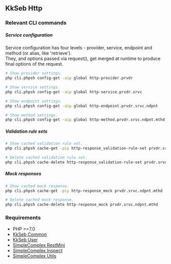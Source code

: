 ## KkSeb Http ##

### Relevant CLI commands ###


##### Service configuration #####

Service configuration has four levels - provider, service, endpoint and method (or alias, like 'retrieve').  
They, and options passed via request(), get merged at runtime to produce final options of the request.
```bash
# Show provider settings.
php cli.phpsh config-get -aip global http-provider.prvdr

# Show service settings.
php cli.phpsh config-get -aip global http-service.prvdr.srvc

# Show endpoint settings.
php cli.phpsh config-get -aip global http-endpoint.prvdr.srvc.ndpnt

# Show method settings.
php cli.phpsh config-get -aip global http-method.prvdr.srvc.ndpnt.mthd
```

##### Validation rule sets #####

```bash
# Show cached validation rule set.
php cli.phpsh cache-get -piy http-response_validation-rule-set prvdr.srvc.ndpnt.mthd

# Delete cached validation rule set.
php cli.phpsh cache-delete http-response_validation-rule-set prvdr.srvc.ndpnt.mthd
```

##### Mock responses #####

```bash
# Show cached mock response.
php cli.phpsh cache-get -piy http-response_mock prvdr.srvc.ndpnt.mthd

# Delete cached mock response.
php cli.phpsh cache-delete http-response_mock prvdr.srvc.ndpnt.mthd
```

### Requirements ###

- PHP >=7.0
- [KkSeb Common](https://kkgit.kk.dk/php-psr.kk-seb/common)
- [KkSeb User](https://kkgit.kk.dk/php-psr.kk-seb/user)
- [SimpleComplex RestMini](https://github.com/simplecomplex/restmini)
- [SimpleComplex Inspect](https://github.com/simplecomplex/inspect)
- [SimpleComplex Utils](https://github.com/simplecomplex/php-utils)

<!--
##### Suggestions #####
-->
